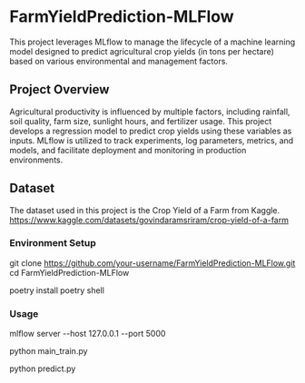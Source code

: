 # FarmYieldPrediction-MLFlow

This project leverages MLflow to manage the lifecycle of a machine learning model designed to predict agricultural crop yields (in tons per hectare) based on various environmental and management factors.

## Project Overview
Agricultural productivity is influenced by multiple factors, including rainfall, soil quality, farm size, sunlight hours, and fertilizer usage. This project develops a regression model to predict crop yields using these variables as inputs. MLflow is utilized to track experiments, log parameters, metrics, and models, and facilitate deployment and monitoring in production environments.

## Dataset

The dataset used in this project is the Crop Yield of a Farm from Kaggle. 
https://www.kaggle.com/datasets/govindaramsriram/crop-yield-of-a-farm


### Environment Setup

git clone https://github.com/your-username/FarmYieldPrediction-MLFlow.git
cd FarmYieldPrediction-MLFlow

poetry install
poetry shell

### Usage 

mlflow server --host 127.0.0.1 --port 5000

python main_train.py

python predict.py